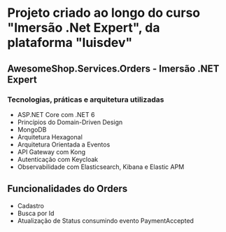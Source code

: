 # Projeto criado ao longo do curso "Imersão .Net Expert", da plataforma "luisdev"
## AwesomeShop.Services.Orders - Imersão .NET Expert
### Tecnologias, práticas e arquitetura utilizadas
- ASP.NET Core com .NET 6
- Princípios do Domain-Driven Design
- MongoDB
- Arquitetura Hexagonal
- Arquitetura Orientada a Eventos
- API Gateway com Kong
- Autenticação com Keycloak
- Observabilidade com Elasticsearch, Kibana e Elastic APM

## Funcionalidades do Orders
- Cadastro
- Busca por Id
- Atualização de Status consumindo evento PaymentAccepted
